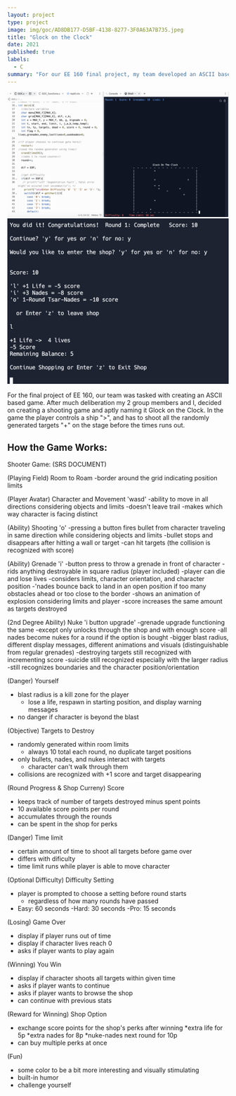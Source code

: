```yaml
---
layout: project
type: project
image: img/goc/AD8DB177-D5BF-4138-8277-3F0A63A7B735.jpeg
title: "Glock on the Clock"
date: 2021
published: true
labels:
  - C
summary: "For our EE 160 final project, my team developed an ASCII based shooter that runs in the console window."
---
```


<div class="text-center p-4">
  <img src="../img/goc/8F6A1D3B-CE7E-4AE2-A66E-08D1664E870C.jpeg" class="img-thumbnail" >
  <img src="../img/goc/FBEE3412-86F7-40FA-858E-2D51FFD42807.jpeg" class="img-thumbnail" >
</div>

For the final project of EE 160, our team was tasked with creating an ASCII based game. After much deliberation my 2 group members and I, decided on creating a shooting game and aptly naming it Glock on the Clock. In the game the player controls a ship ">", and has to shoot all the randomly generated targets "+" on the stage before the times runs out. 

## How the Game Works:
Shooter Game: (SRS DOCUMENT)

(Playing Field) Room to Roam
-border around the grid indicating position limits

(Player Avatar) Character and Movement 'wasd'
-ability to move in all directions considering objects and limits
-doesn't leave trail
-makes which way character is facing distinct

(Ability) Shooting 'o'
-pressing a button fires bullet from character traveling in same direction while considering objects and limits
  -bullet stops and disappears after hitting a wall or target
-can hit targets (the collision is recognized with score)

(Ability) Grenade 'i'
-button press to throw a grenade in front of character
-rids anything destroyable in square radius (player included)
  -player can die and lose lives
-considers limits, character orientation, and character position
  -'nades bounce back to land in an open position if too many obstacles ahead or too close to the border
-shows an animation of explosion considering limits and player
-score increases the same amount as targets destroyed

(2nd Degree Ability) Nuke 'i button upgrade'
-grenade upgrade functioning the same
  -except only unlocks through the shop and with enough score
  -all nades become nukes for a round if the option is bought
-bigger blast radius, different display messages, different animations and visuals (distinguishable from regular grenades)
-destroying targets still recognized with incrementing score
-suicide still recognized especially with the larger radius
-still recognizes boundaries and the character position/orientation

(Danger) Yourself
- blast radius is a kill zone for the player
  - lose a life, respawn in starting position, and display warning messages
- no danger if character is beyond the blast

(Objective) Targets to Destroy
- randomly generated within room limits
  - always 10 total each round, no duplicate target positions
- only bullets, nades, and nukes interact with targets
  - character can't walk through them
- collisions are recognized with +1 score and target disappearing

(Round Progress & Shop Curreny) Score
- keeps track of number of targets destroyed minus spent points
- 10 available score points per round
- accumulates through the rounds
- can be spent in the shop for perks

(Danger) Time limit
- certain amount of time to shoot all targets before game over
- differs with dificulty 
- time limit runs while player is able to move character

(Optional Difficulty) Difficulty Setting
- player is prompted to choose a setting before round starts
  - regardless of how many rounds have passed
- Easy: 60 seconds   -Hard: 30 seconds   -Pro: 15 seconds

(Losing) Game Over
- display if player runs out of time
- display if character lives reach 0
- asks if player wants to play again

(Winning) You Win
- display if character shoots all targets within given time
- asks if player wants to continue
- asks if player wants to browse the shop
- can continue with previous stats

(Reward for Winning) Shop Option
- exchange score points for the shop's perks after winning
  *extra life for 5p
  *extra nades for 8p
  *nuke-nades next round for 10p
- can buy multiple perks at once

(Fun)
- some color to be a bit more interesting and visually stimulating
- built-in humor
- challenge yourself



  
